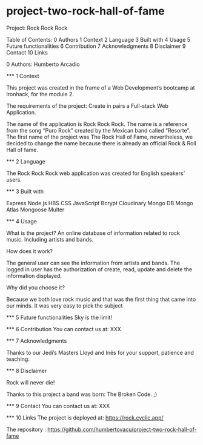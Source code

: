 # project-two-rock-hall-of-fame

Project: Rock Rock Rock

Table of Contents:
0 Authors
1 Context
2 Language
3 Built with
4 Usage
5 Future functionalities
6 Contribution
7 Acknowledgments
8 Disclaimer
9 Contact
10 Links

0 Authors:
Humberto
Arcadio

\*\*\* 1 Context

This project was created in the frame of a Web Development’s bootcamp at Ironhack, for the module 2.

The requirements of the project: Create in pairs a Full-stack Web Application.

The name of the application is Rock Rock Rock. The name is a reference from the song “Puro Rock” created by the Mexican band called “Resorte”. The first name of the project was The Rock Hall of Fame, nevertheless, we decided to change the name because there is already an official Rock & Roll Hall of fame.

\*\*\* 2 Language

The Rock Rock Rock web application was created for English speakers’ users.

\*\*\* 3 Built with

Express
Node.js
HBS
CSS
JavaScript
Bcrypt
Cloudinary
Mongo DB
Mongo Atlas
Mongoose
Multer

\*\*\* 4 Usage

What is the project?
An online database of information related to rock music. Including artists and bands.

How does it work?

The general user can see the information from artists and bands.
The logged in user has the authorization of create, read, update and delete the information displayed.

Why did you choose it?

Because we both love rock music and that was the first thing that came into our minds. It was very easy to pick the subject

\*\*\* 5 Future functionalities
Sky is the limit!

\*\*\* 6 Contribution
You can contact us at:
XXX

\*\*\* 7 Acknowledgments

Thanks to our Jedi’s Masters Lloyd and Inês for your support, patience and teaching.

\*\*\* 8 Disclaimer

Rock will never die!

Thanks to this project a band was born: The Broken Code. ;)

\*\*\* 9 Contact
You can contact us at:
XXX

\*\*\* 10 Links
The project is deployed at:
https://rock.cyclic.app/

The repository :
https://github.com/humbertovacu/project-two-rock-hall-of-fame
